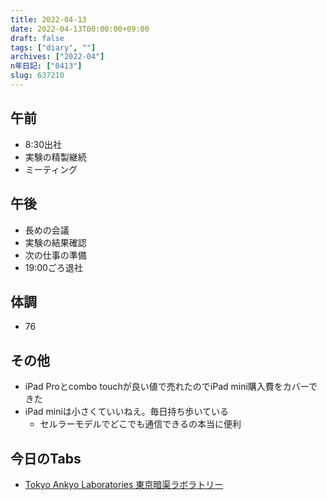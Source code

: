 ```yaml
---
title: 2022-04-13
date: 2022-04-13T00:00:00+09:00
draft: false
tags: ["diary", ""]
archives: ["2022-04"]
n年日記: ["0413"]
slug: 637210
---
```

## 午前
- 8:30出社
- 実験の精製継続
- ミーティング
## 午後
- 長めの会議
- 実験の結果確認
- 次の仕事の準備
- 19:00ごろ退社
## 体調
- 76
## その他
- iPad Proとcombo touchが良い値で売れたのでiPad mini購入費をカバーできた
- iPad miniは小さくていいねえ。毎日持ち歩いている
  - セルラーモデルでどこでも通信できるの本当に便利
## 今日のTabs
- [Tokyo Ankyo Laboratories 東京暗渠ラボラトリー](https://www.tokyoankyolabo.net/)
